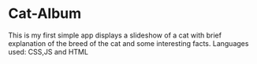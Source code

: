 # Cat-Album
This is my first simple app displays a slideshow of a cat with brief explanation of the breed of the cat and some interesting facts. 
Languages used: CSS,JS and HTML
